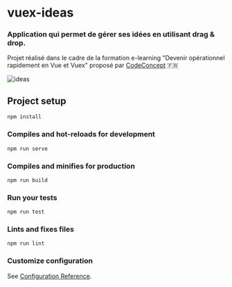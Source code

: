 # vuex-ideas

### Application qui permet de gérer ses idées en utilisant drag & drop.
Projet réalisé dans le cadre de la formation e-learning "Devenir opérationnel rapidement en Vue et Vuex" proposé par [CodeConcept](https://codeconcept.teachable.com/)  :fr: 

![ideas](https://user-images.githubusercontent.com/44428775/66702989-dd9e2f00-ed0d-11e9-8316-313da6114dfd.gif)

## Project setup
```
npm install
```

### Compiles and hot-reloads for development
```
npm run serve
```

### Compiles and minifies for production
```
npm run build
```

### Run your tests
```
npm run test
```

### Lints and fixes files
```
npm run lint
```

### Customize configuration
See [Configuration Reference](https://cli.vuejs.org/config/).

